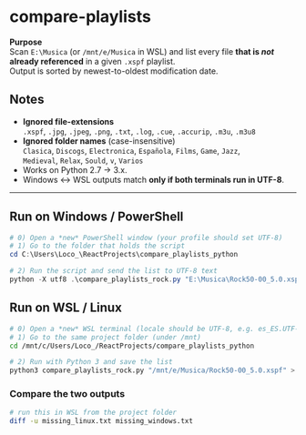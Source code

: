 # compare-playlists

**Purpose**  
Scan `E:\Musica` (or `/mnt/e/Musica` in WSL) and list every file **that is _not_ already referenced** in a given `.xspf` playlist.  
Output is sorted by newest-to-oldest modification date.

## Notes

* **Ignored file-extensions**  
  `.xspf`, `.jpg`, `.jpeg`, `.png`, `.txt`, `.log`, `.cue`, `.accurip`, `.m3u`, `.m3u8`
* **Ignored folder names** (case-insensitive)  
  `Clasica`, `Discogs`, `Electronica`, `Española`, `Films`, `Game`, `Jazz`,  
  `Medieval`, `Relax`, `Sould`, `v`, `Varios`
* Works on Python 2.7 → 3.x.  
* Windows ↔ WSL outputs match **only if both terminals run in UTF-8**.

---

## Run on Windows / PowerShell

```powershell
# 0) Open a *new* PowerShell window (your profile should set UTF-8)
# 1) Go to the folder that holds the script
cd C:\Users\Loco_\ReactProjects\compare_playlists_python

# 2) Run the script and send the list to UTF-8 text
python -X utf8 .\compare_playlists_rock.py "E:\Musica\Rock50-00_5.0.xspf" | Out-File -Encoding utf8 missing_windows.txt
```

## Run on WSL / Linux

```bash
# 0) Open a *new* WSL terminal (locale should be UTF-8, e.g. es_ES.UTF-8)
# 1) Go to the same project folder (under /mnt)
cd /mnt/c/Users/Loco_/ReactProjects/compare_playlists_python

# 2) Run with Python 3 and save the list
python3 compare_playlists_rock.py "/mnt/e/Musica/Rock50-00_5.0.xspf" > missing_linux.txt
```

### Compare the two outputs

```bash
# run this in WSL from the project folder
diff -u missing_linux.txt missing_windows.txt
```